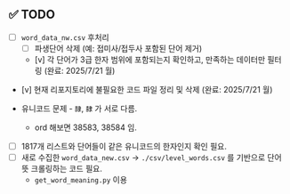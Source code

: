 ## ✅ TODO

- [ ] `word_data_nw.csv` 후처리
  - [ ] 파생단어 삭제 (예: 접미사/접두사 포함된 단어 제거)
  - [v] 각 단어가 3급 한자 범위에 포함되는지 확인하고, 만족하는 데이터만 필터링 (완료: 2025/7/21 월)

- [v] 현재 리포지토리에 불필요한 코드 파일 정리 및 삭제 (완료: 2025/7/21 월)

- 유니코드 문제 - `隷`, `隸` 가 서로 다름.
  - ord 해보면 38583, 38584 임.
- [ ] 1817개 리스트와 단어들이 같은 유니코드의 한자인지 확인 필요.
- [ ] 새로 수집한 `word_data_new.csv` -> `./csv/level_words.csv` 를 기반으로 단어 뜻 크롤링하는 코드 필요. 
  - `get_word_meaning.py` 이용